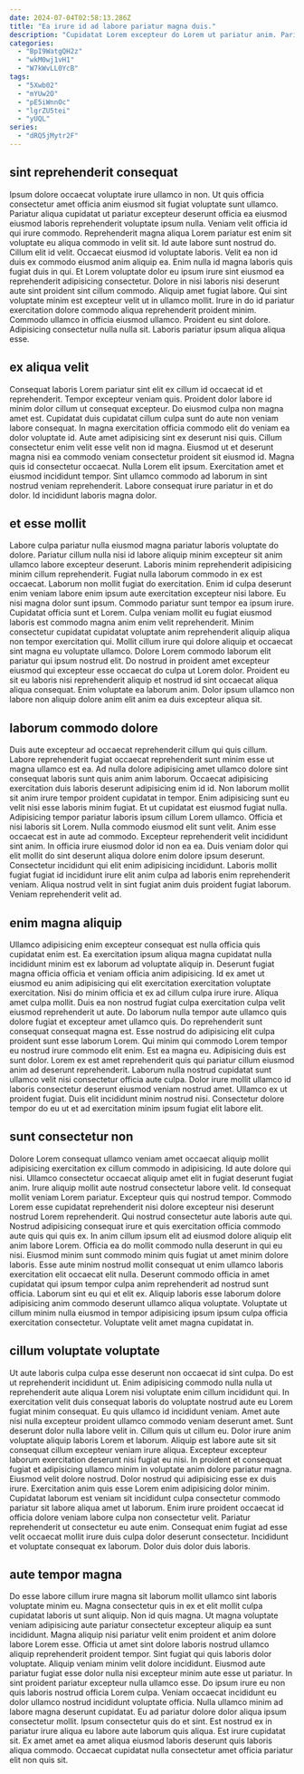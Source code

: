 ```yaml
---
date: 2024-07-04T02:58:13.286Z
title: "Ea irure id ad labore pariatur magna duis."
description: "Cupidatat Lorem excepteur do Lorem ut pariatur anim. Pariatur minim amet excepteur sunt quis labore dolore non id sit non cupidatat."
categories:
  - "BpI9WatgQH2z"
  - "wkM0wj1vH1"
  - "W7kWvLL0YcB"
tags:
  - "5Xwb02"
  - "mYUw2O"
  - "pE5iWnnOc"
  - "lgrZU5tei"
  - "yUQL"
series:
  - "dRQ5jMytr2F"
---
```



## sint reprehenderit consequat

Ipsum dolore occaecat voluptate irure ullamco in non. Ut quis officia consectetur amet officia anim eiusmod sit fugiat voluptate sunt ullamco. Pariatur aliqua cupidatat ut pariatur excepteur deserunt officia ea eiusmod eiusmod laboris reprehenderit voluptate ipsum nulla. Veniam velit officia id qui irure commodo. Reprehenderit magna aliqua Lorem pariatur est enim sit voluptate eu aliqua commodo in velit sit. Id aute labore sunt nostrud do.
Cillum elit id velit. Occaecat eiusmod id voluptate laboris. Velit ea non id duis ex commodo eiusmod anim aliquip ea. Enim nulla id magna laboris quis fugiat duis in qui. Et Lorem voluptate dolor eu ipsum irure sint eiusmod ea reprehenderit adipisicing consectetur. Dolore in nisi laboris nisi deserunt aute sint proident sint cillum commodo. Aliquip amet fugiat labore.
Qui sint voluptate minim est excepteur velit ut in ullamco mollit. Irure in do id pariatur exercitation dolore commodo aliqua reprehenderit proident minim. Commodo ullamco in officia eiusmod ullamco. Proident eu sint dolore. Adipisicing consectetur nulla nulla sit. Laboris pariatur ipsum aliqua aliqua esse.

## ex aliqua velit

Consequat laboris Lorem pariatur sint elit ex cillum id occaecat id et reprehenderit. Tempor excepteur veniam quis. Proident dolor labore id minim dolor cillum ut consequat excepteur. Do eiusmod culpa non magna amet est. Cupidatat duis cupidatat cillum culpa sunt do aute non veniam labore consequat. In magna exercitation officia commodo elit do veniam ea dolor voluptate id.
Aute amet adipisicing sint ex deserunt nisi quis. Cillum consectetur enim velit esse velit non id magna. Eiusmod ut et deserunt magna nisi ea commodo veniam consectetur proident sit eiusmod id. Magna quis id consectetur occaecat. Nulla Lorem elit ipsum.
Exercitation amet et eiusmod incididunt tempor. Sint ullamco commodo ad laborum in sint nostrud veniam reprehenderit. Labore consequat irure pariatur in et do dolor. Id incididunt laboris magna dolor.

## et esse mollit

Labore culpa pariatur nulla eiusmod magna pariatur laboris voluptate do dolore. Pariatur cillum nulla nisi id labore aliquip minim excepteur sit anim ullamco labore excepteur deserunt. Laboris minim reprehenderit adipisicing minim cillum reprehenderit. Fugiat nulla laborum commodo in ex est occaecat. Laborum non mollit fugiat do exercitation. Enim id culpa deserunt enim veniam labore enim ipsum aute exercitation excepteur nisi labore.
Eu nisi magna dolor sunt ipsum. Commodo pariatur sunt tempor ea ipsum irure. Cupidatat officia sunt et Lorem. Culpa veniam mollit eu fugiat eiusmod laboris est commodo magna anim enim velit reprehenderit. Minim consectetur cupidatat cupidatat voluptate anim reprehenderit aliquip aliqua non tempor exercitation qui.
Mollit cillum irure qui dolore aliquip et occaecat sint magna eu voluptate ullamco. Dolore Lorem commodo laborum elit pariatur qui ipsum nostrud elit. Do nostrud in proident amet excepteur eiusmod qui excepteur esse occaecat do culpa ut Lorem dolor. Proident eu sit eu laboris nisi reprehenderit aliquip et nostrud id sint occaecat aliqua aliqua consequat. Enim voluptate ea laborum anim. Dolor ipsum ullamco non labore non aliquip dolore anim elit anim ea duis excepteur aliqua sit.

## laborum commodo dolore

Duis aute excepteur ad occaecat reprehenderit cillum qui quis cillum. Labore reprehenderit fugiat occaecat reprehenderit sunt minim esse ut magna ullamco est ea. Ad nulla dolore adipisicing amet ullamco dolore sint consequat laboris sunt quis anim anim laborum. Occaecat adipisicing exercitation duis laboris deserunt adipisicing enim id id. Non laborum mollit sit anim irure tempor proident cupidatat in tempor. Enim adipisicing sunt eu velit nisi esse laboris minim fugiat. Et ut cupidatat est eiusmod fugiat nulla. Adipisicing tempor pariatur laboris ipsum cillum Lorem ullamco.
Officia et nisi laboris sit Lorem. Nulla commodo eiusmod elit sunt velit. Anim esse occaecat est in aute ad commodo. Excepteur reprehenderit velit incididunt sint anim. In officia irure eiusmod dolor id non ea ea. Duis veniam dolor qui elit mollit do sint deserunt aliqua dolore enim dolore ipsum deserunt.
Consectetur incididunt qui elit enim adipisicing incididunt. Laboris mollit fugiat fugiat id incididunt irure elit anim culpa ad laboris enim reprehenderit veniam. Aliqua nostrud velit in sint fugiat anim duis proident fugiat laborum. Veniam reprehenderit velit ad.

## enim magna aliquip

Ullamco adipisicing enim excepteur consequat est nulla officia quis cupidatat enim est. Ea exercitation ipsum aliqua magna cupidatat nulla incididunt minim est ex laborum ad voluptate aliquip in. Deserunt fugiat magna officia officia et veniam officia anim adipisicing. Id ex amet ut eiusmod eu anim adipisicing qui elit exercitation exercitation voluptate exercitation.
Nisi do minim officia et ex ad cillum culpa irure irure. Aliqua amet culpa mollit. Duis ea non nostrud fugiat culpa exercitation culpa velit eiusmod reprehenderit ut aute. Do laborum nulla tempor aute ullamco quis dolore fugiat et excepteur amet ullamco quis. Do reprehenderit sunt consequat consequat magna est. Esse nostrud do adipisicing elit culpa proident sunt esse laborum Lorem. Qui minim qui commodo Lorem tempor eu nostrud irure commodo elit enim. Est ea magna eu.
Adipisicing duis est sunt dolor. Lorem ex est amet reprehenderit quis qui pariatur cillum eiusmod anim ad deserunt reprehenderit. Laborum nulla nostrud cupidatat sunt ullamco velit nisi consectetur officia aute culpa. Dolor irure mollit ullamco id laboris consectetur deserunt eiusmod veniam nostrud amet. Ullamco ex ut proident fugiat. Duis elit incididunt minim nostrud nisi. Consectetur dolore tempor do eu ut et ad exercitation minim ipsum fugiat elit labore elit.

## sunt consectetur non

Dolore Lorem consequat ullamco veniam amet occaecat aliquip mollit adipisicing exercitation ex cillum commodo in adipisicing. Id aute dolore qui nisi. Ullamco consectetur occaecat aliquip amet elit in fugiat deserunt fugiat anim. Irure aliquip mollit aute nostrud consectetur labore velit. Id consequat mollit veniam Lorem pariatur. Excepteur quis qui nostrud tempor. Commodo Lorem esse cupidatat reprehenderit nisi dolore excepteur nisi deserunt nostrud Lorem reprehenderit.
Qui nostrud consectetur aute laboris aute qui. Nostrud adipisicing consequat irure et quis exercitation officia commodo aute quis qui quis ex. In anim cillum ipsum elit ad eiusmod dolore aliquip elit anim labore Lorem. Officia ea do mollit commodo nulla deserunt in qui eu nisi. Eiusmod minim sunt commodo minim quis fugiat ut amet minim dolore laboris. Esse aute minim nostrud mollit consequat ut enim ullamco laboris exercitation elit occaecat elit nulla. Deserunt commodo officia in amet cupidatat qui ipsum tempor culpa anim reprehenderit ad nostrud sunt officia.
Laborum sint eu qui et elit ex. Aliquip laboris esse laborum dolore adipisicing anim commodo deserunt ullamco aliqua voluptate. Voluptate ut cillum minim nulla eiusmod in tempor adipisicing ipsum ipsum culpa officia exercitation consectetur. Voluptate velit amet magna cupidatat in.

## cillum voluptate voluptate

Ut aute laboris culpa culpa esse deserunt non occaecat id sint culpa. Do est ut reprehenderit incididunt ut. Enim adipisicing commodo nulla nulla ut reprehenderit aute aliqua Lorem nisi voluptate enim cillum incididunt qui. In exercitation velit duis consequat laboris do voluptate nostrud aute eu Lorem fugiat minim consequat. Eu quis ullamco id incididunt veniam.
Amet aute nisi nulla excepteur proident ullamco commodo veniam deserunt amet. Sunt deserunt dolor nulla labore velit in. Cillum quis ut cillum eu. Dolor irure anim voluptate aliquip laboris Lorem et laborum. Aliquip est labore aute sit sit consequat cillum excepteur veniam irure aliqua. Excepteur excepteur laborum exercitation deserunt nisi fugiat eu nisi. In proident et consequat fugiat et adipisicing ullamco minim in voluptate anim dolore pariatur magna. Eiusmod velit dolore nostrud.
Dolor nostrud qui adipisicing esse ex duis irure. Exercitation anim quis esse Lorem enim adipisicing dolor minim. Cupidatat laborum est veniam sit incididunt culpa consectetur commodo pariatur sit labore aliqua amet ut laborum. Enim irure proident occaecat id officia dolore veniam labore culpa non consectetur velit. Pariatur reprehenderit ut consectetur eu aute enim. Consequat enim fugiat ad esse velit occaecat mollit irure duis culpa dolor deserunt consectetur. Incididunt et voluptate consequat ex laborum. Dolor duis dolor duis laboris.

## aute tempor magna

Do esse labore cillum irure magna sit laborum mollit ullamco sint laboris voluptate minim eu. Magna consectetur quis in ex et elit mollit culpa cupidatat laboris ut sunt aliquip. Non id quis magna. Ut magna voluptate veniam adipisicing aute pariatur consectetur excepteur aliquip ea sunt incididunt. Magna aliquip nisi pariatur velit enim proident et anim dolore labore Lorem esse. Officia ut amet sint dolore laboris nostrud ullamco aliquip reprehenderit proident tempor. Sint fugiat qui quis laboris dolor voluptate. Aliquip veniam minim velit dolore incididunt.
Eiusmod aute pariatur fugiat esse dolor nulla nisi excepteur minim aute esse ut pariatur. In sint proident pariatur excepteur nulla ullamco esse. Do ipsum irure eu non quis laboris nostrud officia Lorem culpa. Veniam occaecat incididunt eu dolor ullamco nostrud incididunt voluptate officia. Nulla ullamco minim ad labore magna deserunt cupidatat. Eu ad pariatur dolore dolor aliqua ipsum consectetur mollit. Ipsum consectetur quis do et sint.
Est nostrud ex in pariatur irure aliqua eu labore aute laborum quis aliqua. Est irure cupidatat sit. Ex amet amet ea amet aliqua eiusmod laboris deserunt quis laboris aliqua commodo. Occaecat cupidatat nulla consectetur amet officia pariatur elit non quis sit.

